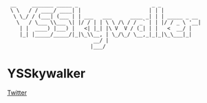 ```
 __     _______ _____ _                        _ _             
 \ \   / / ____/ ____| |                      | | |            
  \ \_/ / (___| (___ | | ___   ___      ____ _| | | _____ _ __ 
   \   / \___ \\___ \| |/ / | | \ \ /\ / / _` | | |/ / _ \ '__|
    | |  ____) |___) |   <| |_| |\ V  V / (_| | |   <  __/ |   
    |_| |_____/_____/|_|\_\\__, | \_/\_/ \__,_|_|_|\_\___|_|   
                            __/ |                              
                           |___/                               
```
<!--
**YSSkywalker/YSSkywalker** is a ✨ _special_ ✨ repository because its `README.md` (this file) appears on your GitHub profile.

Here are some ideas to get you started:

- 🔭 I’m currently working on ...
- 🌱 I’m currently learning ...
- 👯 I’m looking to collaborate on ...
- 🤔 I’m looking for help with ...
- 💬 Ask me about ...
- 📫 How to reach me: ...
- 😄 Pronouns: ...
- ⚡ Fun fact: ...
-->

# YSSkywalker
[Twitter](https://twitter.com/YSSkywalker)
